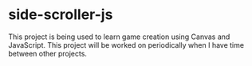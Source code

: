﻿# side-scroller-js


This project is being used to learn game creation using Canvas and JavaScript. This project will be worked on periodically when I have time between other projects.
